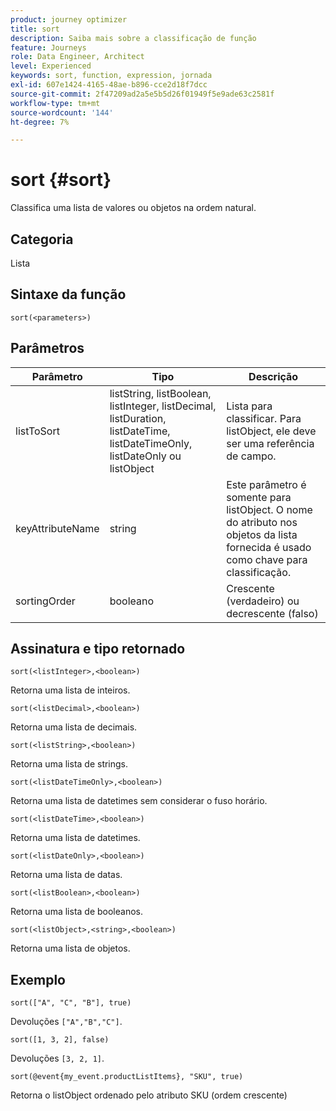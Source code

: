 ```yaml
---
product: journey optimizer
title: sort
description: Saiba mais sobre a classificação de função
feature: Journeys
role: Data Engineer, Architect
level: Experienced
keywords: sort, function, expression, jornada
exl-id: 607e1424-4165-48ae-b896-cce2d18f7dcc
source-git-commit: 2f47209ad2a5e5b5d26f01949f5e9ade63c2581f
workflow-type: tm+mt
source-wordcount: '144'
ht-degree: 7%

---
```


# sort {#sort}

Classifica uma lista de valores ou objetos na ordem natural.

## Categoria

Lista

## Sintaxe da função

`sort(<parameters>)`

## Parâmetros

| Parâmetro | Tipo | Descrição |
|-----------|------------------|------------------|
| listToSort | listString, listBoolean, listInteger, listDecimal, listDuration, listDateTime, listDateTimeOnly, listDateOnly ou listObject | Lista para classificar. Para listObject, ele deve ser uma referência de campo. |
| keyAttributeName | string | Este parâmetro é somente para listObject. O nome do atributo nos objetos da lista fornecida é usado como chave para classificação. |
| sortingOrder | booleano | Crescente (verdadeiro) ou decrescente (falso) |

## Assinatura e tipo retornado

`sort(<listInteger>,<boolean>)`

Retorna uma lista de inteiros.

`sort(<listDecimal>,<boolean>)`

Retorna uma lista de decimais.

`sort(<listString>,<boolean>)`

Retorna uma lista de strings.

`sort(<listDateTimeOnly>,<boolean>)`

Retorna uma lista de datetimes sem considerar o fuso horário.

`sort(<listDateTime>,<boolean>)`

Retorna uma lista de datetimes.

`sort(<listDateOnly>,<boolean>)`

Retorna uma lista de datas.

`sort(<listBoolean>,<boolean>)`

Retorna uma lista de booleanos.

`sort(<listObject>,<string>,<boolean>)`

Retorna uma lista de objetos.

## Exemplo

`sort(["A", "C", "B"], true)`

Devoluções `["A","B","C"]`.

`sort([1, 3, 2], false)`

Devoluções `[3, 2, 1]`.

`sort(@event{my_event.productListItems}, "SKU", true)`

Retorna o listObject ordenado pelo atributo SKU (ordem crescente)

